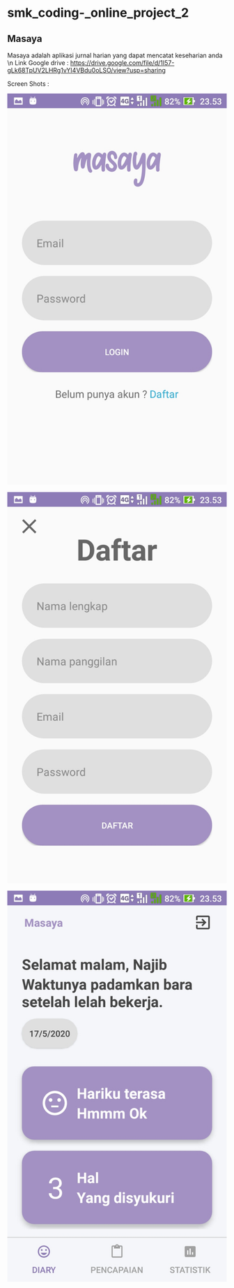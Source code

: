 # smk_coding-_online_project_2
## Masaya
Masaya adalah aplikasi jurnal harian yang dapat mencatat keseharian anda \n
Link Google drive : https://drive.google.com/file/d/1I57-gLk68TpUV2LHRg1vYI4VBdu0oLSO/view?usp=sharing

Screen Shots :

![Image of Login](https://raw.githubusercontent.com/LilZulf/smk_coding-_online_project_2/master/ScreenShot/Screenshot_20200517-235303.jpg)

![Image of Register](https://raw.githubusercontent.com/LilZulf/smk_coding-_online_project_2/master/ScreenShot/Screenshot_20200517-235306.jpg)

![Image of Diary](https://raw.githubusercontent.com/LilZulf/smk_coding-_online_project_2/master/ScreenShot/Screenshot_20200517-235348.jpg)




